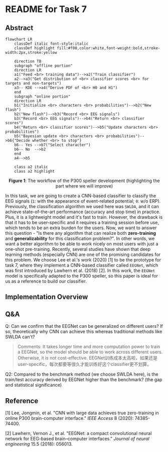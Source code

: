 # README for Task 7

## Abstract

```mermaid
flowchart LR
	classDef italic font-style:italic
	classDef highlight fill:#f00,color:white,font-weight:bold,stroke-width:2px,stroke:yellow

    direction TB
    subgraph "offline portion"
    direction LR
    a1("Feed <br> training data")-->a2("Train classifier")
    a2-->a3("Get distribution of <br> classifier scores <br> for targets and non-targets")
    a3-- KDE -->a4("Derive PDF of <br> H0 and H1")
    end
    subgraph "online portion"
    direction LR
    b1("Initialize <br> characters <br> probabilities")-->b2("New flash")
    b2("New flash")-->b3("Record <br> EEG signals")
    b3("Record <br> EEG signals")-->b4("Return <br> classifier scores")
    b4("Return <br> classifier scores")-->b5("Update characters <br> probabilities")
    b5("Bayesian update <br> characters <br> probabilities")-->b6{"Decide whether <br> to stop"}
    b6-- Yes -->b7("Select character")
    b6-- No  -->b2
    end
    a4-->b5
    
    class a2 italic
    class a2 highlight
```

<center><b>Figure 1</b>: The workflow of the P300 speller development (highlighting the part where we will improve) </font></center>



In this task, we are going to create a CNN-based classifier to classify the EEG signals (`1`: with the appearance of event-related potential; `0`: w/o ERP). Previously, the classification algorithm we used here was `SWLDA`, and it can achieve state-of-the-art performance (accuracy and stop time) in practice. Plus, it is a lightweight model and it's fast to train. However, the drawback is that it has to be user-specific and it requires a training session before use, which tends to be an extra burden for the users. Now, we want to answer this question - "Is there any algorithm that can realize both **zero-training** and **generalizability** for this classification problem?". In other words, we want a better algorithm to be able to work nicely on most users with just a one-shot pre-training. Recently, several studies have shown that deep learning methods (especially CNN) are one of the promising candidates for this problem. We choose Lee et al.'s work (2020) [1] to be the prototype for task 7, where they implement a CNN-based classifier called `EEGNet`, which was first introduced by Lawhern et al. (2018) [2]. In this work, the `EEGNet` model is specifically adapted to the P300 speller, so this paper is ideal for us as a reference to build our classifier.



## Implementation Overview





## Q&A

Q: Can we confirm that the EEGNet can be generalized on different users? If so, theoretically why CNN can achieve this whereas traditional methods like SWLDA can't?

> Comments: It takes longer time and more computation power to train a EEGNet, so the model should be able to work across different users. Otherwise, it is not cost-effective. EEGNet训练成本太高啦，如果还是user-specific，每次都要等很久才能训练好这个classifier更不划算。





Q2: Compared to the benchmark method (we choose SWLDA here), is the train/test accuracy derived by EEGNet higher than the benchmark? (the gap and statistical significance)



## Reference

[1] Lee, Jongmin, et al. "CNN with large data achieves true zero-training in online P300 brain-computer interface." *IEEE Access* 8 (2020): 74385-74400.

[2] Lawhern, Vernon J., et al. "EEGNet: a compact convolutional neural network for EEG-based brain–computer interfaces." *Journal of neural engineering* 15.5 (2018): 056013.

